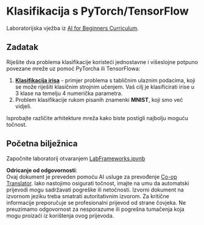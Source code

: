 <!--
CO_OP_TRANSLATOR_METADATA:
{
  "original_hash": "e452d897efb9a89700f41021834cf6e5",
  "translation_date": "2025-08-25T23:55:54+00:00",
  "source_file": "lessons/3-NeuralNetworks/05-Frameworks/lab/README.md",
  "language_code": "hr"
}
-->
# Klasifikacija s PyTorch/TensorFlow

Laboratorijska vježba iz [AI for Beginners Curriculum](https://github.com/microsoft/ai-for-beginners).

## Zadatak

Riješite dva problema klasifikacije koristeći jednostavne i višeslojne potpuno povezane mreže uz pomoć PyTorcha ili TensorFlowa:

1. **[Klasifikacija irisa](https://en.wikipedia.org/wiki/Iris_flower_data_set)** - primjer problema s tabličnim ulaznim podacima, koji se može riješiti klasičnim strojnim učenjem. Vaš cilj je klasificirati irise u 3 klase na temelju 4 numerička parametra.
2. Problem klasifikacije rukom pisanih znamenki **MNIST**, koji smo već vidjeli.

Isprobajte različite arhitekture mreža kako biste postigli najbolju moguću točnost.

## Početna bilježnica

Započnite laboratorij otvaranjem [LabFrameworks.ipynb](../../../../../../lessons/3-NeuralNetworks/05-Frameworks/lab/LabFrameworks.ipynb)

**Odricanje od odgovornosti**:  
Ovaj dokument je preveden pomoću AI usluge za prevođenje [Co-op Translator](https://github.com/Azure/co-op-translator). Iako nastojimo osigurati točnost, imajte na umu da automatski prijevodi mogu sadržavati pogreške ili netočnosti. Izvorni dokument na izvornom jeziku treba smatrati autoritativnim izvorom. Za kritične informacije preporučuje se profesionalni prijevod od strane čovjeka. Ne preuzimamo odgovornost za nesporazume ili pogrešna tumačenja koja mogu proizaći iz korištenja ovog prijevoda.